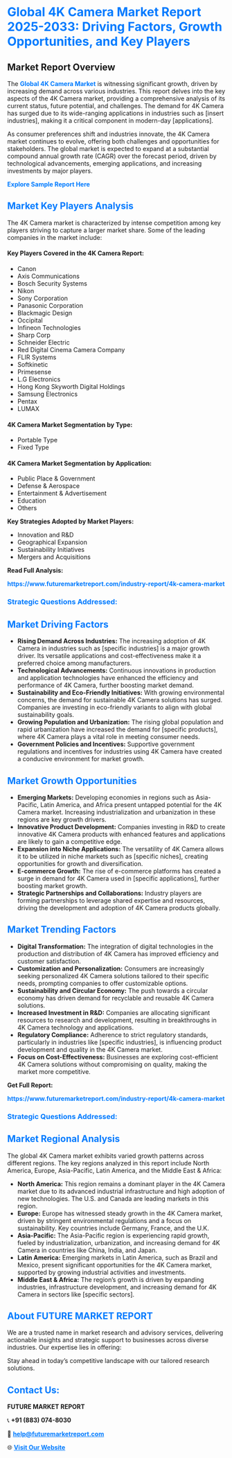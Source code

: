 <h1 style="color: #007BFF;">Global 4K Camera Market Report 2025-2033: Driving Factors, Growth Opportunities, and Key Players</h1>

<section id="overview">
<h2>Market Report Overview</h2>
<p>The <a href="https://www.futuremarketreport.com/industry-report/4k-camera-market" style="color: #007BFF; text-decoration: none;"><strong>Global 4K Camera Market</strong></a> is witnessing significant growth, driven by increasing demand across various industries. This report delves into the key aspects of the 4K Camera market, providing a comprehensive analysis of its current status, future potential, and challenges. The demand for 4K Camera has surged due to its wide-ranging applications in industries such as [insert industries], making it a critical component in modern-day [applications].</p>
<p>As consumer preferences shift and industries innovate, the 4K Camera market continues to evolve, offering both challenges and opportunities for stakeholders. The global market is expected to expand at a substantial compound annual growth rate (CAGR) over the forecast period, driven by technological advancements, emerging applications, and increasing investments by major players.</p>
</section>

<section id="overview">
<p><a href="https://www.futuremarketreport.com/request-sample/reportId=81998" style="color: #007BFF; text-decoration: none;"><strong>Explore Sample Report Here</strong></a></p>
</section>

<section id="key-players">
<h2 style="color: #007BFF;">Market Key Players Analysis</h2>
<p>The 4K Camera market is characterized by intense competition among key players striving to capture a larger market share. Some of the leading companies in the market include:</p>
<h4>Key Players Covered in the 4K Camera Report:</h4>
<ul><li>Canon</li><li>Axis Communications</li><li>Bosch Security Systems</li><li>Nikon</li><li>Sony Corporation</li><li>Panasonic Corporation</li><li>Blackmagic Design</li><li>Occipital</li><li>Infineon Technologies</li><li>Sharp Corp</li><li>Schneider Electric</li><li>Red Digital Cinema Camera Company</li><li>FLIR Systems</li><li>Softkinetic</li><li>Primesense</li><li>L.G Electronics</li><li>Hong Kong Skyworth Digital Holdings</li><li>Samsung Electronics</li><li>Pentax</li><li>LUMAX</li></ul>
<h4>4K Camera Market Segmentation by Type:</h4>
<ul><li>Portable Type</li><li>Fixed Type</li></ul>

<h4>4K Camera Market Segmentation by Application:</h4>
<ul><li>Public Place &amp; Government</li><li>Defense &amp; Aerospace</li><li>Entertainment &amp; Advertisement</li><li>Education</li><li>Others</li></ul>
<p><strong>Key Strategies Adopted by Market Players:</strong></p>
<ul>
<li>Innovation and R&D</li>
<li>Geographical Expansion</li>
<li>Sustainability Initiatives</li>
<li>Mergers and Acquisitions</li>
</ul>
</section>

<section>
<p><strong>Read Full Analysis: </strong></p><a href="https://www.futuremarketreport.com/industry-report/4k-camera-market" style="color: #007BFF; text-decoration: none;"><strong>https://www.futuremarketreport.com/industry-report/4k-camera-market</strong></a>
<h3 style="color: #007BFF;">Strategic Questions Addressed:</h3>
</section>

<section id="driving-factors">
<h2 style="color: #007BFF;">Market Driving Factors</h2>
<ul>
<li><strong>Rising Demand Across Industries:</strong> The increasing adoption of 4K Camera in industries such as [specific industries] is a major growth driver. Its versatile applications and cost-effectiveness make it a preferred choice among manufacturers.</li>
<li><strong>Technological Advancements:</strong> Continuous innovations in production and application technologies have enhanced the efficiency and performance of 4K Camera, further boosting market demand.</li>
<li><strong>Sustainability and Eco-Friendly Initiatives:</strong> With growing environmental concerns, the demand for sustainable 4K Camera solutions has surged. Companies are investing in eco-friendly variants to align with global sustainability goals.</li>
<li><strong>Growing Population and Urbanization:</strong> The rising global population and rapid urbanization have increased the demand for [specific products], where 4K Camera plays a vital role in meeting consumer needs.</li>
<li><strong>Government Policies and Incentives:</strong> Supportive government regulations and incentives for industries using 4K Camera have created a conducive environment for market growth.</li>
</ul>
</section>

<section id="growth-opportunities">
<h2 style="color: #007BFF;">Market Growth Opportunities</h2>
<ul>
<li><strong>Emerging Markets:</strong> Developing economies in regions such as Asia-Pacific, Latin America, and Africa present untapped potential for the 4K Camera market. Increasing industrialization and urbanization in these regions are key growth drivers.</li>
<li><strong>Innovative Product Development:</strong> Companies investing in R&D to create innovative 4K Camera products with enhanced features and applications are likely to gain a competitive edge.</li>
<li><strong>Expansion into Niche Applications:</strong> The versatility of 4K Camera allows it to be utilized in niche markets such as [specific niches], creating opportunities for growth and diversification.</li>
<li><strong>E-commerce Growth:</strong> The rise of e-commerce platforms has created a surge in demand for 4K Camera used in [specific applications], further boosting market growth.</li>
<li><strong>Strategic Partnerships and Collaborations:</strong> Industry players are forming partnerships to leverage shared expertise and resources, driving the development and adoption of 4K Camera products globally.</li>
</ul>
</section>

<section id="trending-factors">
<h2 style="color: #007BFF;">Market Trending Factors</h2>
<ul>
<li><strong>Digital Transformation:</strong> The integration of digital technologies in the production and distribution of 4K Camera has improved efficiency and customer satisfaction.</li>
<li><strong>Customization and Personalization:</strong> Consumers are increasingly seeking personalized 4K Camera solutions tailored to their specific needs, prompting companies to offer customizable options.</li>
<li><strong>Sustainability and Circular Economy:</strong> The push towards a circular economy has driven demand for recyclable and reusable 4K Camera solutions.</li>
<li><strong>Increased Investment in R&D:</strong> Companies are allocating significant resources to research and development, resulting in breakthroughs in 4K Camera technology and applications.</li>
<li><strong>Regulatory Compliance:</strong> Adherence to strict regulatory standards, particularly in industries like [specific industries], is influencing product development and quality in the 4K Camera market.</li>
<li><strong>Focus on Cost-Effectiveness:</strong> Businesses are exploring cost-efficient 4K Camera solutions without compromising on quality, making the market more competitive.</li>
</ul>
</section>

<section>
<p><strong>Get Full Report: </strong></p><a href="https://www.futuremarketreport.com/industry-report/4k-camera-market" style="color: #007BFF; text-decoration: none;"><strong>https://www.futuremarketreport.com/industry-report/4k-camera-market</strong></a>
<h3 style="color: #007BFF;">Strategic Questions Addressed:</h3>
</section>


<section id="regional-analysis">
<h2 style="color: #007BFF;">Market Regional Analysis</h2>
<p>The global 4K Camera market exhibits varied growth patterns across different regions. The key regions analyzed in this report include North America, Europe, Asia-Pacific, Latin America, and the Middle East & Africa:</p>
<ul>
<li><strong>North America:</strong> This region remains a dominant player in the 4K Camera market due to its advanced industrial infrastructure and high adoption of new technologies. The U.S. and Canada are leading markets in this region.</li>
<li><strong>Europe:</strong> Europe has witnessed steady growth in the 4K Camera market, driven by stringent environmental regulations and a focus on sustainability. Key countries include Germany, France, and the U.K.</li>
<li><strong>Asia-Pacific:</strong> The Asia-Pacific region is experiencing rapid growth, fueled by industrialization, urbanization, and increasing demand for 4K Camera in countries like China, India, and Japan.</li>
<li><strong>Latin America:</strong> Emerging markets in Latin America, such as Brazil and Mexico, present significant opportunities for the 4K Camera market, supported by growing industrial activities and investments.</li>
<li><strong>Middle East & Africa:</strong> The region’s growth is driven by expanding industries, infrastructure development, and increasing demand for 4K Camera in sectors like [specific sectors].</li>
</ul>
</section>

<footer>
<h2 style="color: #007BFF;">About FUTURE MARKET REPORT</h2>
<p>We are a trusted name in market research and advisory services, delivering actionable insights and strategic support to businesses across diverse industries. Our expertise lies in offering:</p>

<p>Stay ahead in today’s competitive landscape with our tailored research solutions.</p>

<h2 style="color: #007BFF;">Contact Us:</h2>
<p><strong>FUTURE MARKET REPORT</strong></p>
<p>📞 <strong>+91 (883) 074-8030</strong></p>
<p>📧 <strong><a href="mailto:help@futuremarketreport.com" style="color: #007BFF;">help@futuremarketreport.com</a></strong></p>
<p>🌐 <strong><a href="https://www.futuremarketreport.com/" style="color: #007BFF;">Visit Our Website</a></strong></p>
</footer>